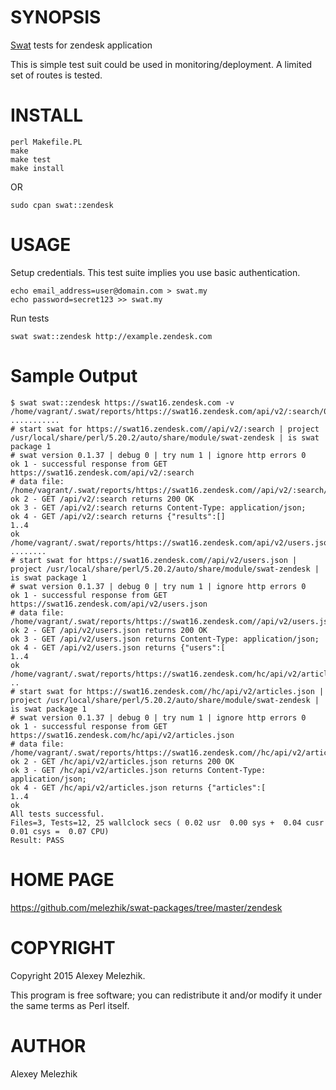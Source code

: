 # SYNOPSIS

[Swat](https://github.com/melezhik/swat) tests for zendesk application

This is simple test suit could be used in monitoring/deployment. A limited set of routes is tested.

# INSTALL

    perl Makefile.PL
    make
    make test
    make install

OR

    sudo cpan swat::zendesk

# USAGE

Setup credentials. This test suite implies you use basic authentication.

    echo email_address=user@domain.com > swat.my
    echo password=secret123 >> swat.my

Run tests

    swat swat::zendesk http://example.zendesk.com

# Sample Output

    $ swat swat::zendesk https://swat16.zendesk.com -v
    /home/vagrant/.swat/reports/https://swat16.zendesk.com/api/v2/:search/00.t ...........
    # start swat for https://swat16.zendesk.com//api/v2/:search | project /usr/local/share/perl/5.20.2/auto/share/module/swat-zendesk | is swat package 1
    # swat version 0.1.37 | debug 0 | try num 1 | ignore http errors 0
    ok 1 - successful response from GET https://swat16.zendesk.com/api/v2/:search
    # data file: /home/vagrant/.swat/reports/https://swat16.zendesk.com//api/v2/:search/content.GET.txt
    ok 2 - GET /api/v2/:search returns 200 OK
    ok 3 - GET /api/v2/:search returns Content-Type: application/json;
    ok 4 - GET /api/v2/:search returns {"results":[]
    1..4
    ok
    /home/vagrant/.swat/reports/https://swat16.zendesk.com/api/v2/users.json/00.t ........
    # start swat for https://swat16.zendesk.com//api/v2/users.json | project /usr/local/share/perl/5.20.2/auto/share/module/swat-zendesk | is swat package 1
    # swat version 0.1.37 | debug 0 | try num 1 | ignore http errors 0
    ok 1 - successful response from GET https://swat16.zendesk.com/api/v2/users.json
    # data file: /home/vagrant/.swat/reports/https://swat16.zendesk.com//api/v2/users.json/content.GET.txt
    ok 2 - GET /api/v2/users.json returns 200 OK
    ok 3 - GET /api/v2/users.json returns Content-Type: application/json;
    ok 4 - GET /api/v2/users.json returns {"users":[
    1..4
    ok
    /home/vagrant/.swat/reports/https://swat16.zendesk.com/hc/api/v2/articles.json/00.t ..
    # start swat for https://swat16.zendesk.com//hc/api/v2/articles.json | project /usr/local/share/perl/5.20.2/auto/share/module/swat-zendesk | is swat package 1
    # swat version 0.1.37 | debug 0 | try num 1 | ignore http errors 0
    ok 1 - successful response from GET https://swat16.zendesk.com/hc/api/v2/articles.json
    # data file: /home/vagrant/.swat/reports/https://swat16.zendesk.com//hc/api/v2/articles.json/content.GET.txt
    ok 2 - GET /hc/api/v2/articles.json returns 200 OK
    ok 3 - GET /hc/api/v2/articles.json returns Content-Type: application/json;
    ok 4 - GET /hc/api/v2/articles.json returns {"articles":[
    1..4
    ok
    All tests successful.
    Files=3, Tests=12, 25 wallclock secs ( 0.02 usr  0.00 sys +  0.04 cusr  0.01 csys =  0.07 CPU)
    Result: PASS
    

# HOME PAGE

https://github.com/melezhik/swat-packages/tree/master/zendesk

# COPYRIGHT

Copyright 2015 Alexey Melezhik.

This program is free software; you can redistribute it and/or modify it under the same terms as Perl itself.

# AUTHOR

Alexey Melezhik
